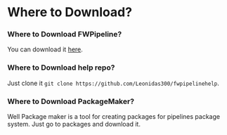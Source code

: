 # Where to Download?

### Where to Download FWPipeline?
You can download it [here](https://onedrive.live.com/download?cid=DDF1BCC0188E0CF9&resid=DDF1BCC0188E0CF9%21162&authkey=AN7MsEqFHT703tg).

### Where to Download help repo?
Just clone it `git clone https://github.com/Leonidas300/fwpipelinehelp`.

### Where to Download PackageMaker?
Well Package maker is a tool for creating packages for pipelines package system. Just go to packages and download it.
